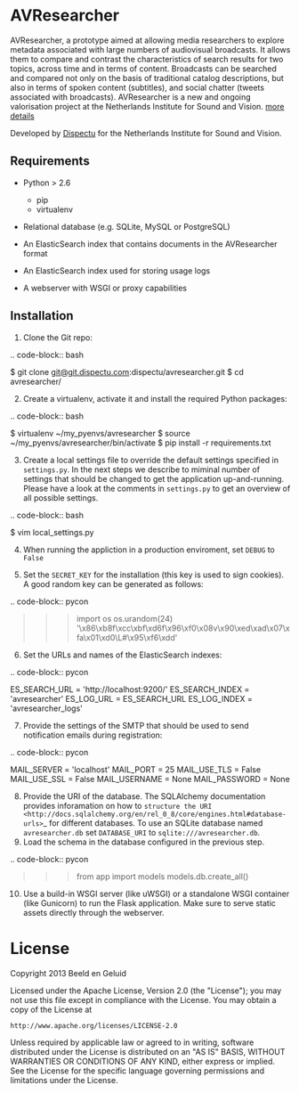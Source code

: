 AVResearcher
============

AVResearcher, a prototype aimed at allowing media researchers to explore metadata associated with large numbers of audiovisual broadcasts. It allows them to compare and contrast the characteristics of search results for two topics, across time and in terms of content. Broadcasts can be searched and compared not only on the basis of traditional catalog descriptions, but also in terms of spoken content (subtitles), and social chatter (tweets associated with broadcasts). AVResearcher is a new and ongoing valorisation project at the Netherlands Institute for Sound and Vision. [more details](http://ceur-ws.org/Vol-986/paper_27.pdf "AVResearcher: Exploring Audiovisual Metadata")

Developed by [Dispectu](http://dispectu.com/ "dispectu.com") for the Netherlands Institute for Sound and Vision.

Requirements
------------

- Python > 2.6

  - pip
  - virtualenv

- Relational database (e.g. SQLite, MySQL or PostgreSQL)
- An ElasticSearch index that contains documents in the AVResearcher format
- An ElasticSearch index used for storing usage logs
- A webserver with WSGI or proxy capabilities

Installation
------------

1. Clone the Git repo:

.. code-block:: bash

  $ git clone git@git.dispectu.com:dispectu/avresearcher.git
  $ cd avresearcher/

2. Create a virtualenv, activate it and install the required Python packages:

.. code-block:: bash

  $ virtualenv ~/my_pyenvs/avresearcher
  $ source ~/my_pyenvs/avresearcher/bin/activate
  $ pip install -r requirements.txt

3. Create a local settings file to override the default settings specified in ``settings.py``. In the next steps we describe to miminal number of settings that should be changed to get the application up-and-running. Please have a look at the comments in ``settings.py`` to get an overview of all possible settings.

.. code-block:: bash

  $ vim local_settings.py

4. When running the appliction in a production enviroment, set ``DEBUG`` to ``False``

5. Set the ``SECRET_KEY`` for the installation (this key is used to sign cookies). A good random key can be generated as follows:

.. code-block:: pycon

  >>> import os
  >>> os.urandom(24)
  '\x86\xb8f\xcc\xbf\xd6f\x96\xf0\x08v\x90\xed\xad\x07\xfa\x01\xd0\\L#\x95\xf6\xdd'

6. Set the URLs and names of the ElasticSearch indexes:

.. code-block:: pycon

  ES_SEARCH_URL = 'http://localhost:9200/'
  ES_SEARCH_INDEX = 'avresearcher'
  ES_LOG_URL = ES_SEARCH_URL
  ES_LOG_INDEX = 'avresearcher_logs'

7. Provide the settings of the SMTP that should be used to send notification emails during registration:

.. code-block:: pycon

  MAIL_SERVER = 'localhost'
  MAIL_PORT = 25
  MAIL_USE_TLS = False
  MAIL_USE_SSL = False
  MAIL_USERNAME = None
  MAIL_PASSWORD = None

8. Provide the URI of the database. The SQLAlchemy documentation provides inforamation on how to `structure the URI <http://docs.sqlalchemy.org/en/rel_0_8/core/engines.html#database-urls>`_ for different databases. To use an SQLite database named ``avresearcher.db`` set ``DATABASE_URI`` to ``sqlite:///avresearcher.db``.
9. Load the schema in the database configured in the previous step.

.. code-block:: pycon

  >>> from app import models
  >>> models.db.create_all()

10. Use a build-in WSGI server (like uWSGI) or a standalone WSGI container (like Gunicorn) to run the Flask application. Make sure to serve static assets directly through the webserver.

License 
=======

Copyright 2013 Beeld en Geluid

Licensed under the Apache License, Version 2.0 (the "License");
you may not use this file except in compliance with the License.
You may obtain a copy of the License at

    http://www.apache.org/licenses/LICENSE-2.0

Unless required by applicable law or agreed to in writing, software
distributed under the License is distributed on an "AS IS" BASIS,
WITHOUT WARRANTIES OR CONDITIONS OF ANY KIND, either express or implied.
See the License for the specific language governing permissions and
limitations under the License.


